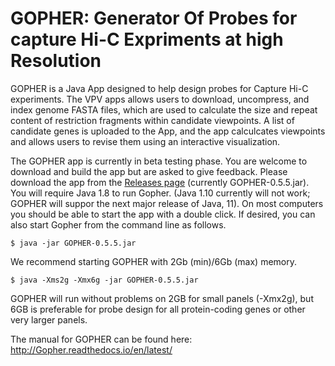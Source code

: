 # GOPHER: Generator Of Probes for capture Hi-C Expriments at high Resolution

GOPHER is a Java App designed to help design probes for Capture Hi-C experiments. 
The VPV apps allows users to download, uncompress, and index genome FASTA files, which are used to calculate the size and repeat content of restriction fragments within candidate viewpoints. A list of candidate genes is uploaded to the App, and the app calculcates viewpoints and allows users to revise them using an interactive visualization.

The GOPHER app is currently in beta testing phase. You are welcome to download and build the app but are asked to give feedback.
Please download the app from the [Releases page](https://github.com/TheJacksonLaboratory/Gopher/releases) (currently GOPHER-0.5.5.jar).
You will require Java 1.8 to run Gopher. (Java 1.10 currently will not work; GOPHER will suppor the next major release of Java, 11).
On most computers you should be able to start the app with a double click. If desired, you can
also start Gopher from the command line as follows.

```aidl
$ java -jar GOPHER-0.5.5.jar
```

We recommend starting GOPHER with 2Gb (min)/6Gb (max) memory.

```aidl
$ java -Xms2g -Xmx6g -jar GOPHER-0.5.5.jar
```

GOPHER will run without problems on 2GB for small panels (-Xmx2g), but 6GB is preferable for probe design
for all protein-coding genes or other very larger panels.

The manual for GOPHER can be found here: http://Gopher.readthedocs.io/en/latest/
